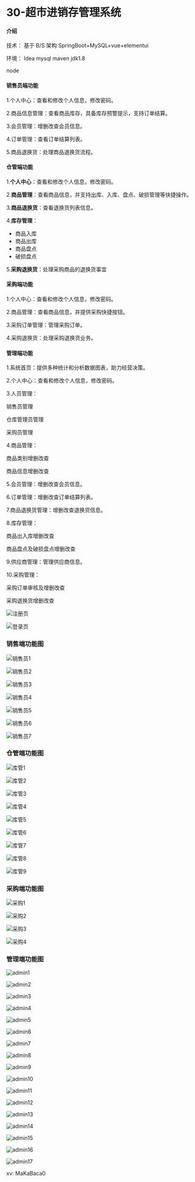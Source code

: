 # 30-超市进销存管理系统

#### 介绍
技术：
基于 B/S 架构 SpringBoot+MySQL+vue+elementui

环境：
Idea mysql maven jdk1.8

node



#### **销售员端功能**

1.个人中心：查看和修改个人信息，修改密码。

2.商品信息管理：查看商品库存，具备库存预警提示，支持订单结算。

3.会员管理：增删改查会员信息。

4.订单管理：查看订单结算列表。

5.商品退换货：处理商品退换货流程。



#### **仓管端功能**

1.**个人中心**：查看和修改个人信息，修改密码。

2.**商品管理**：查看商品信息，并支持出库、入库、盘点、破损管理等快捷操作。

3.**商品退换货**：查看退换货列表信息。

4.**库存管理**：

- 商品入库
- 商品出库
- 商品盘点
- 破损盘点

5.**采购退换货**：处理采购商品的退换货事宜



#### 采购端功能

1.个人中心：查看和修改个人信息，修改密码。

2.商品管理：查看商品信息，并提供采购快捷按钮。

3.采购订单管理：管理采购订单。

4.采购退换货：处理采购退换货业务。



#### 管理端功能

1.系统首页：提供多种统计和分析数据图表，助力经营决策。

2.个人中心：查看和修改个人信息，修改密码。

3.人员管理：

   销售员管理

   仓库管理员管理

   采购员管理

4.商品管理：

   商品类别增删改查

   商品信息增删改查

5.会员管理：增删改查会员信息。

6.订单管理：增删改查订单结算列表。

7.商品退换货管理：增删改查退换货信息。

8.库存管理：

   商品出入库增删改查

   商品盘点及破损盘点增删改查

9.供应商管理：管理供应商信息。

10.采购管理：

   采购订单审核及增删改查

   采购退换货增删改查

![注册页](https://yunzhuceshi.oss-cn-beijing.aliyuncs.com/typoraImg/注册页.jpg)

![登录页](https://yunzhuceshi.oss-cn-beijing.aliyuncs.com/typoraImg/登录页.jpg)

### 销售端功能图

![销售员1](https://yunzhuceshi.oss-cn-beijing.aliyuncs.com/typoraImg/销售员1.jpg)

![销售员2](https://yunzhuceshi.oss-cn-beijing.aliyuncs.com/typoraImg/销售员2.jpg)

![销售员3](https://yunzhuceshi.oss-cn-beijing.aliyuncs.com/typoraImg/销售员3.jpg)

![销售员4](https://yunzhuceshi.oss-cn-beijing.aliyuncs.com/typoraImg/销售员4.jpg)

![销售员5](https://yunzhuceshi.oss-cn-beijing.aliyuncs.com/typoraImg/销售员5.jpg)

![销售员6](https://yunzhuceshi.oss-cn-beijing.aliyuncs.com/typoraImg/销售员6.jpg)

![销售员7](https://yunzhuceshi.oss-cn-beijing.aliyuncs.com/typoraImg/销售员7.jpg)

### 仓管端功能图

![库管1](https://yunzhuceshi.oss-cn-beijing.aliyuncs.com/typoraImg/库管1.jpg)

![库管2](https://yunzhuceshi.oss-cn-beijing.aliyuncs.com/typoraImg/库管2.jpg)

![库管3](https://yunzhuceshi.oss-cn-beijing.aliyuncs.com/typoraImg/库管3.jpg)

![库管4](https://yunzhuceshi.oss-cn-beijing.aliyuncs.com/typoraImg/库管4.jpg)

![库管5](https://yunzhuceshi.oss-cn-beijing.aliyuncs.com/typoraImg/库管5.jpg)

![库管6](https://yunzhuceshi.oss-cn-beijing.aliyuncs.com/typoraImg/库管6.jpg)

![库管7](https://yunzhuceshi.oss-cn-beijing.aliyuncs.com/typoraImg/库管7.jpg)

![库管8](https://yunzhuceshi.oss-cn-beijing.aliyuncs.com/typoraImg/库管8.jpg)

![库管9](https://yunzhuceshi.oss-cn-beijing.aliyuncs.com/typoraImg/库管9.jpg)

### 采购端功能图

![采购1](https://yunzhuceshi.oss-cn-beijing.aliyuncs.com/typoraImg/采购1.jpg)

![采购2](https://yunzhuceshi.oss-cn-beijing.aliyuncs.com/typoraImg/采购2.jpg)

![采购3](https://yunzhuceshi.oss-cn-beijing.aliyuncs.com/typoraImg/采购3.jpg)

![采购4](https://yunzhuceshi.oss-cn-beijing.aliyuncs.com/typoraImg/采购4.jpg)

### 管理端功能图

![admin1](https://yunzhuceshi.oss-cn-beijing.aliyuncs.com/typoraImg/admin1.jpg)

![admin2](https://yunzhuceshi.oss-cn-beijing.aliyuncs.com/typoraImg/admin2.jpg)

![admin3](https://yunzhuceshi.oss-cn-beijing.aliyuncs.com/typoraImg/admin3.jpg)

![admin4](https://yunzhuceshi.oss-cn-beijing.aliyuncs.com/typoraImg/admin4.jpg)

![admin5](https://yunzhuceshi.oss-cn-beijing.aliyuncs.com/typoraImg/admin5.jpg)

![admin6](https://yunzhuceshi.oss-cn-beijing.aliyuncs.com/typoraImg/admin6.jpg)

![admin7](https://yunzhuceshi.oss-cn-beijing.aliyuncs.com/typoraImg/admin7.jpg)

![admin8](https://yunzhuceshi.oss-cn-beijing.aliyuncs.com/typoraImg/admin8.jpg)

![admin9](https://yunzhuceshi.oss-cn-beijing.aliyuncs.com/typoraImg/admin9.jpg)

![admin10](https://yunzhuceshi.oss-cn-beijing.aliyuncs.com/typoraImg/admin10.jpg)

![admin11](https://yunzhuceshi.oss-cn-beijing.aliyuncs.com/typoraImg/admin11.jpg)

![admin12](https://yunzhuceshi.oss-cn-beijing.aliyuncs.com/typoraImg/admin12.jpg)

![admin13](https://yunzhuceshi.oss-cn-beijing.aliyuncs.com/typoraImg/admin13.jpg)

![admin14](https://yunzhuceshi.oss-cn-beijing.aliyuncs.com/typoraImg/admin14.jpg)

![admin15](https://yunzhuceshi.oss-cn-beijing.aliyuncs.com/typoraImg/admin15.jpg)

![admin16](https://yunzhuceshi.oss-cn-beijing.aliyuncs.com/typoraImg/admin16.jpg)

![admin17](https://yunzhuceshi.oss-cn-beijing.aliyuncs.com/typoraImg/admin17.jpg)

xv:  MaKaBaca0